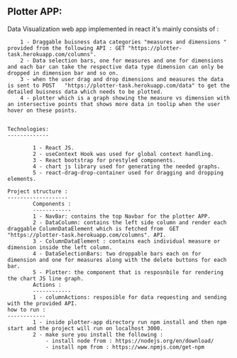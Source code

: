 Plotter APP:
------------
Data Visualization web app implemented in react it's mainly consists of :

		1 - Draggable buisness data categories "measures and dimensions " provided from the following API : GET "https://plotter-task.herokuapp.com/columns".
		2 - Data selection bars, one for measures and one for dimensions and each bar can take the respective data type dimension can only be dropped in dimension bar and so on.
		3 - when the user drag and drop dimensions and measures the data is sent to POST   "https://plotter-task.herokuapp.com/data" to get the detailed buisness data which needs to be plotted.
		4 - plotter which is a graph showing the measure vs dimension with an intersective points that shows more data in toolip when the user hover on these points.
		
	
	Technologies:
	-------------
			
			1 - React JS.
			2 - useContext Hook was used for global context handling.
			3 - React bootstrap for prestyled components.
			4 - chart js library used for generating the needed graphs.
			5 - react-drag-drop-container used for dragging and dropping elements.
			
	Project structure :
	-------------------
			Components :
			------------
			1 - NavBar: contains the top Navbar for the plotter APP.
			2 - DataColumn: contains the left side column and render each draggable ColumnDataElement which is fetched from  GET "https://plotter-task.herokuapp.com/columns". API.
			3 - ColumnDataElement : contains each individual measure or dimension inside the left column.
			4 - DataSelectionBars: two droppable bars each on for dimension and one for measures along with the delete buttons for each bar.
			5 - Plotter: the component that is resposnbile for rendering the chart JS line graph.	
			Actions :
			------------
			1 - columnActions: resposible for data requesting and sending with the provided API.
	how to run :
	------------
			1 - inside plotter-app directory run npm install and then npm start and the project will run on localhost 3000.
			2 - make sure you install the following :
				- install node from : https://nodejs.org/en/download/
	 			- install npm from : https://www.npmjs.com/get-npm
